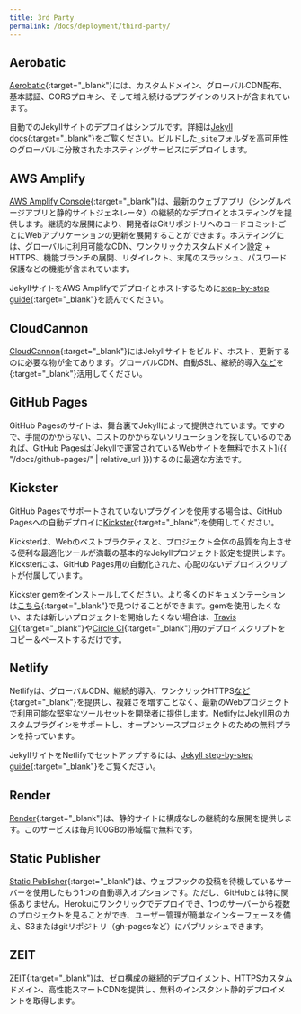```yaml
---
title: 3rd Party
permalink: /docs/deployment/third-party/
---
```


## Aerobatic

[Aerobatic](https://www.aerobatic.com){:target="_blank"}には、カスタムドメイン、グローバルCDN配布、基本認証、CORSプロキシ、そして増え続けるプラグインのリストが含まれています。

<!-- [Aerobatic](https://www.aerobatic.com) has custom domains, global CDN distribution, basic auth, CORS proxying, and a growing list of plugins all included. -->

自動でのJekyllサイトのデプロイはシンプルです。詳細は[Jekyll docs](https://www.aerobatic.com/docs/static-site-generators/#jekyll){:target="_blank"}をご覧ください。ビルドした`_site`フォルダを高可用性のグローバルに分散されたホスティングサービスにデプロイします。

<!-- Automating the deployment of a Jekyll site is simple. See their [Jekyll docs](https://www.aerobatic.com/docs/static-site-generators/#jekyll) for more details. Your built `_site` folder is deployed to their highly-available, globally distributed hosting service. -->

## AWS Amplify

[AWS Amplify Console](https://console.amplify.aws){:target="_blank"}は、最新のウェブアプリ（シングルページアプリと静的サイトジェネレータ）の継続的なデプロイとホスティングを提供します。継続的な展開により、開発者はGitリポジトリへのコードコミットごとにWebアプリケーションの更新を展開することができます。ホスティングには、グローバルに利用可能なCDN、ワンクリックカスタムドメイン設定 + HTTPS、機能ブランチの展開、リダイレクト、末尾のスラッシュ、パスワード保護などの機能が含まれています。

<!-- The [AWS Amplify Console](https://console.amplify.aws) provides continuous deployment and hosting for modern web apps (single page apps and static site generators). Continuous deployment allows developers to deploy updates to their web app on every code commit to their Git repository. Hosting includes features such as globally available CDNs, 1-click custom domain setup + HTTPS, feature branch deployments, redirects, trailing slashes, and password protection. -->

JekyllサイトをAWS Amplifyでデプロイとホストするために[step-by-step guide](https://medium.com/@jameshamann/deploy-your-jekyll-site-using-aws-amplify-with-only-a-few-clicks-8f3dd8f26112){:target="_blank"}を読んでください。

<!-- Read this [step-by-step guide](https://medium.com/@jameshamann/deploy-your-jekyll-site-using-aws-amplify-with-only-a-few-clicks-8f3dd8f26112) to deploy and host your Jekyll site on AWS Amplify. -->

## CloudCannon

[CloudCannon](https://cloudcannon.com){:target="_blank"}にはJekyllサイトをビルド、ホスト、更新するのに必要な物が全てあります。グローバルCDN、自動SSL、継続的導入[など](https://cloudcannon.com/features/)を{:target="_blank"}活用してください。

<!-- [CloudCannon](https://cloudcannon.com) has everything you need to build, host
and update Jekyll websites. Take advantage of our global CDN, automated SSL,
continuous deployment and [more](https://cloudcannon.com/features/). -->

## GitHub Pages

GitHub Pagesのサイトは、舞台裏でJekyllによって提供されています。ですので、手間のかからない、コストのかからないソリューションを探しているのであれば、GitHub Pagesは[Jekyllで運営されているWebサイトを無料でホスト]({{ "/docs/github-pages/" | relative_url }})するのに最適な方法です。

<!-- Sites on GitHub Pages are powered by Jekyll behind the scenes, so if you’re looking for a zero-hassle, zero-cost solution, GitHub Pages are a great way to [host your Jekyll-powered website for free](/docs/github-pages/). -->

## Kickster

GitHub Pagesでサポートされていないプラグインを使用する場合は、GitHub Pagesへの自動デプロイに[Kickster](http://kickster.nielsenramon.com/){:target="_blank"}を使用してください。

<!-- Use [Kickster](http://kickster.nielsenramon.com/) for automated deploys to GitHub Pages when using unsupported plugins on GitHub Pages. -->

Kicksterは、Webのベストプラクティスと、プロジェクト全体の品質を向上させる便利な最適化ツールが満載の基本的なJekyllプロジェクト設定を提供します。Kicksterには、GitHub Pages用の自動化された、心配のないデプロイスクリプトが付属しています。

<!-- Kickster provides a basic Jekyll project setup packed with web best practises and useful optimization tools increasing your overall project quality. Kickster ships with automated and worry-free deployment scripts for GitHub Pages. -->

Kickster gemをインストールしてください。より多くのドキュメンテーションは[こちら](https://github.com/nielsenramon/kickster#kickster){:target="_blank"}で見つけることができます。gemを使用したくない、または新しいプロジェクトを開始したくない場合は、[Travis CI](https://github.com/nielsenramon/kickster/tree/master/snippets/travis){:target="_blank"}や[Circle CI](https://github.com/nielsenramon/kickster#automated-deployment-with-circle-ci){:target="_blank"}用のデプロイスクリプトをコピー＆ペーストするだけです。

<!-- Install the Kickster gem and you are good to go. More documentation can here found [here](https://github.com/nielsenramon/kickster#kickster). If you do not want to use the gem or start a new project you can just copy paste the deployment scripts for [Travis CI](https://github.com/nielsenramon/kickster/tree/master/snippets/travis) or [Circle CI](https://github.com/nielsenramon/kickster#automated-deployment-with-circle-ci). -->

## Netlify

Netlifyは、グローバルCDN、継続的導入、ワンクリックHTTPS[など](https://www.netlify.com/features/){:target="_blank"}を提供し、複雑さを増すことなく、最新のWebプロジェクトで利用可能な堅牢なツールセットを開発者に提供します。NetlifyはJekyll用のカスタムプラグインをサポートし、オープンソースプロジェクトのための無料プランを持っています。

<!-- Netlify provides Global CDN, Continuous Deployment, one click HTTPS and [much more](https://www.netlify.com/features/), providing developers a robust toolset for modern web projects, without added complexity. Netlify supports custom plugins for Jekyll and has a free plan for open source projects. -->

JekyllサイトをNetlifyでセットアップするには、[Jekyll step-by-step guide](https://www.netlify.com/blog/2015/10/28/a-step-by-step-guide-jekyll-3.0-on-netlify/){:target="_blank"}をご覧ください。

<!-- Read this [Jekyll step-by-step guide](https://www.netlify.com/blog/2015/10/28/a-step-by-step-guide-jekyll-3.0-on-netlify/) to setup your Jekyll site on Netlify. -->

## Render

[Render](https://render.com){:target="_blank"}は、静的サイトに構成なしの継続的な展開を提供します。このサービスは毎月100GBの帯域幅で無料です。

<!-- [Render](https://render.com) provides zero config continuous deployment for static sites. The service is free under 100GB monthly bandwith. -->

## Static Publisher

[Static Publisher](https://github.com/static-publisher/static-publisher){:target="_blank"}は、ウェブフックの投稿を待機しているサーバーを使用したもう1つの自動導入オプションです。ただし、GitHubとは特に関係ありません。Herokuにワンクリックでデプロイでき、1つのサーバーから複数のプロジェクトを見ることができ、ユーザー管理が簡単なインターフェースを備え、S3またはgitリポジトリ（gh-pagesなど）にパブリッシュできます。

<!-- [Static Publisher](https://github.com/static-publisher/static-publisher) is another automated deployment option with a server listening for webhook posts, though it's not tied to GitHub specifically. It has a one-click deploy to Heroku, it can watch multiple projects from one server, it has an easy to user admin interface and can publish to either S3 or to a git repository (e.g. gh-pages). -->

## ZEIT

[ZEIT](https://zeit.co/){:target="_blank"}は、ゼロ構成の継続的デプロイメント、HTTPSカスタムドメイン、高性能スマートCDNを提供し、無料のインスタント静的デプロイメントを取得します。

<!-- [ZEIT](https://zeit.co/) provides zero config continuous deployment, HTTPS Custom domains, high performance smart CDN, you get instant static deploy for free. -->